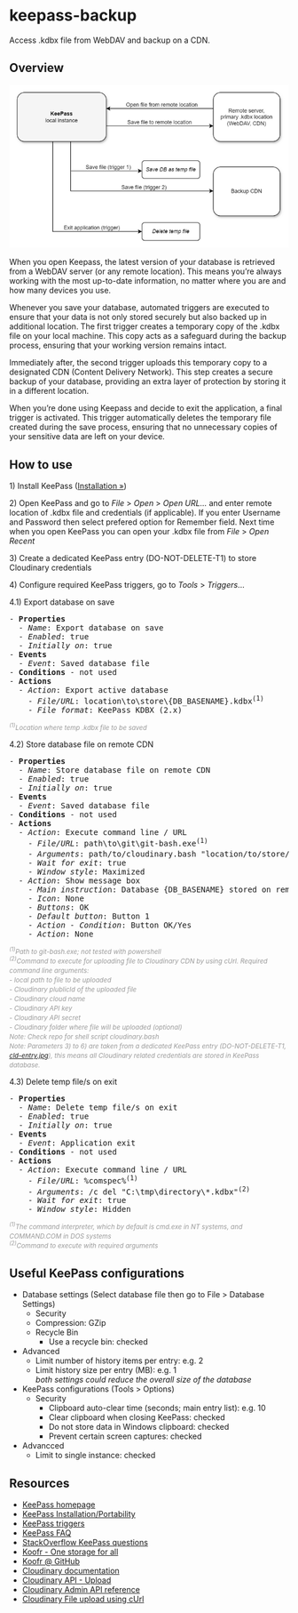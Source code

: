 # keepass-backup
Access .kdbx file from WebDAV and backup on a CDN.

## Overview

![Flow diagram](/diagram.png)

When you open Keepass, the latest version of your database is retrieved from a WebDAV server (or any remote location). This means you’re always working with the most up-to-date information, no matter where you are and how many devices you use.

Whenever you save your database, automated triggers are executed to ensure that your data is not only stored securely but also backed up in additional location. The first trigger creates a temporary copy of the .kdbx file on your local machine. This copy acts as a safeguard during the backup process, ensuring that your working version remains intact.

Immediately after, the second trigger uploads this temporary copy to a designated CDN (Content Delivery Network). This step creates a secure backup of your database, providing an extra layer of protection by storing it in a different location.

When you’re done using Keepass and decide to exit the application, a final trigger is activated. This trigger automatically deletes the temporary file created during the save process, ensuring that no unnecessary copies of your sensitive data are left on your device.

## How to use

<p>1) Install KeePass (<a href="https://keepass.info/help/v1/setup.html">Installation &raquo;</a>)</p>

<p>2) Open KeePass and go to <i>File</i> > <i>Open</i> > <i>Open URL...</i> and enter remote location of .kdbx file and credentials (if applicable). If you enter Username and Password then select prefered option for Remember field. Next time when you open KeePass you can open your .kdbx file from <i>File</i> > <i>Open Recent</i></p>

<p>3) Create a dedicated KeePass entry (DO-NOT-DELETE-T1) to store Cloudinary credentials</p>

<p>4) Configure required KeePass triggers, go to <i>Tools</i> > <i>Triggers</i>...</p>

<p>4.1) Export database on save
  <pre>
- <b>Properties</b>
  - <i>Name</i>: Export database on save
  - <i>Enabled</i>: true
  - <i>Initially on</i>: true
- <b>Events</b>
  - <i>Event</i>: Saved database file
- <b>Conditions</b> - not used
- <b>Actions</b>
  - <i>Action</i>: Export active database
    - <i>File/URL</i>: location\to\store\{DB_BASENAME}.kdbx<sup>(1)</sup>
    - <i>File format</i>: KeePass KDBX (2.x)</pre>
  <span style="font-size:smaller;color:#999;"><i><sup>(1)</sup>Location where temp .kdbx file to be saved</i></span>
</p>

<p>4.2) Store database file on remote CDN
  <pre>
- <b>Properties</b>
  - <i>Name</i>: Store database file on remote CDN
  - <i>Enabled</i>: true
  - <i>Initially on</i>: true
- <b>Events</b>
  - <i>Event</i>: Saved database file
- <b>Conditions</b> - not used
- <b>Actions</b>
  - <i>Action</i>: Execute command line / URL
    - <i>File/URL</i>: path\to\git\git-bash.exe<sup>(1)</sup>
    - <i>Arguments</i>: path/to/cloudinary.bash "location/to/store/{DB_BASENAME}.kdbx" "{DB_BASENAME}.kdbx" {REF:N@T:DO-NOT-DELETE-T1}<sup>(2)</sup>
    - <i>Wait for exit</i>: true
    - <i>Window style</i>: Maximized
  - <i>Action</i>: Show message box
    - <i>Main instructio</i>n: Database {DB_BASENAME} stored on remote CDN
    - <i>Icon</i>: None
    - <i>Buttons</i>: OK
    - <i>Default button</i>: Button 1
    - <i>Action - Condition</i>: Button OK/Yes
    - <i>Action</i>: None</pre>
  <span style="font-size:smaller;color:#999;"><i><sup>(1)</sup>Path to git-bash.exe; not tested with powershell</i><br />
  <i><sup>(2)</sup>Command to execute for uploading file to Cloudinary CDN by using cUrl. Required command line arguments:<br />
- local path to file to be uploaded<br />
- Cloudinary plublicId of the uploaded file<br />
- Cloudinary cloud name<br />
- Cloudinary API key<br />
- Cloudinary API secret<br />
- Cloudinary folder where file will be uploaded (optional)<br />
Note: Check repo for shell script cloudinary.bash<br />
Note: Parameters 3) to 6) are taken from a dedicated KeePass entry (DO-NOT-DELETE-T1, <a href="/cld-entry.jpg">cld-entry.jpg</a>), this means all Cloudinary related credentials are stored in KeePass database.</i>
  </span>
</p>

<p>4.3) Delete temp file/s on exit
  <pre>
- <b>Properties</b>
  - <i>Name</i>: Delete temp file/s on exit
  - <i>Enabled</i>: true
  - <i>Initially on</i>: true
- <b>Events</b>
  - <i>Event</i>: Application exit
- <b>Conditions</b> - not used
- <b>Actions</b>
  - <i>Action</i>: Execute command line / URL
    - <i>File/URL</i>: %comspec%<sup>(1)</sup>
    - <i>Arguments</i>: /c del "C:\tmp\directory\*.kdbx"<sup>(2)</sup>
    - <i>Wait for exit</i>: true
    - <i>Window style</i>: Hidden</pre>
  <span style="font-size:smaller;color:#999;"><i><sup>(1)</sup>The command interpreter, which by default is cmd.exe in NT systems, and COMMAND.COM in DOS systems</i><br />
  <i><sup>(2)</sup>Command to execute with required arguments</i>
  </span>
</p>

## Useful KeePass configurations

- Database settings (Select database file then go to File > Database Settings)
  - Security
  - Compression: GZip
  - Recycle Bin
    - Use a recycle bin: checked
- Advanced
  - Limit number of history items per entry: e.g. 2
  - Limit history size per entry (MB): e.g. 1<br />
  *both settings could reduce the overall size of the database*
- KeePass configurations (Tools > Options)
  - Security
    - Clipboard auto-clear time (seconds; main entry list): e.g. 10
    - Clear clipboard when closing KeePass: checked
    - Do not store data in Windows clipboard: checked
    - Prevent certain screen captures: checked
- Advancced
  - Limit to single instance: checked

## Resources

- [KeePass homepage](https://keepass.info/)
- [KeePass Installation/Portability](https://keepass.info/help/v1/setup.html)
- [KeePass triggers](https://keepass.info/help/v2/triggers.html)
- [KeePass FAQ](https://keepass.info/help/kb/faq.html)
- [StackOverflow KeePass questions](https://stackoverflow.com/questions/tagged/keepass)
- [Koofr - One storage for all](https://koofr.eu/)
- [Koofr @ GitHub](https://github.com/koofr)
- [Cloudinary documentation](https://cloudinary.com/documentation)
- [Cloudinary API - Upload](https://cloudinary.com/documentation/image_upload_api_reference)
- [Cloudinary Admin API reference](https://cloudinary.com/documentation/admin_api#api_overview)
- [Cloudinary File upload using cUrl](https://support.cloudinary.com/hc/en-us/community/posts/360000183051-File-upload-using-curl)
